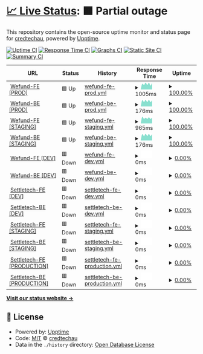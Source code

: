 # [📈 Live Status](https://credtechau.github.io/credtech-monitor): <!--live status--> **🟧 Partial outage**

This repository contains the open-source uptime monitor and status page for [credtechau](https://credtechau.github.io/credtech-monitor), powered by [Upptime](https://github.com/upptime/upptime).

[![Uptime CI](https://github.com/credtechau/credtech-monitor/workflows/Uptime%20CI/badge.svg)](https://github.com/credtechau/credtech-monitor/actions?query=workflow%3A%22Uptime+CI%22)
[![Response Time CI](https://github.com/credtechau/credtech-monitor/workflows/Response%20Time%20CI/badge.svg)](https://github.com/credtechau/credtech-monitor/actions?query=workflow%3A%22Response+Time+CI%22)
[![Graphs CI](https://github.com/credtechau/credtech-monitor/workflows/Graphs%20CI/badge.svg)](https://github.com/credtechau/credtech-monitor/actions?query=workflow%3A%22Graphs+CI%22)
[![Static Site CI](https://github.com/credtechau/credtech-monitor/workflows/Static%20Site%20CI/badge.svg)](https://github.com/credtechau/credtech-monitor/actions?query=workflow%3A%22Static+Site+CI%22)
[![Summary CI](https://github.com/credtechau/credtech-monitor/workflows/Summary%20CI/badge.svg)](https://github.com/credtechau/credtech-monitor/actions?query=workflow%3A%22Summary+CI%22)

<!--start: status pages-->
<!-- This summary is generated by Upptime (https://github.com/upptime/upptime) -->
<!-- Do not edit this manually, your changes will be overwritten -->
<!-- prettier-ignore -->
| URL | Status | History | Response Time | Uptime |
| --- | ------ | ------- | ------------- | ------ |
| <img alt="" src="https://icons.duckduckgo.com/ip3/platform.wefund.io.ico" height="13"> [Wefund-FE [PROD]](https://platform.wefund.io/login) | 🟩 Up | [wefund-fe-prod.yml](https://github.com/credtechau/credtech-monitor/commits/HEAD/history/wefund-fe-prod.yml) | <details><summary><img alt="Response time graph" src="./graphs/wefund-fe-prod/response-time-week.png" height="20"> 1005ms</summary><br><a href="https://credtechau.github.io/credtech-monitor/history/wefund-fe-prod"><img alt="Response time 1050" src="https://img.shields.io/endpoint?url=https%3A%2F%2Fraw.githubusercontent.com%2Fcredtechau%2Fcredtech-monitor%2FHEAD%2Fapi%2Fwefund-fe-prod%2Fresponse-time.json"></a><br><a href="https://credtechau.github.io/credtech-monitor/history/wefund-fe-prod"><img alt="24-hour response time 1022" src="https://img.shields.io/endpoint?url=https%3A%2F%2Fraw.githubusercontent.com%2Fcredtechau%2Fcredtech-monitor%2FHEAD%2Fapi%2Fwefund-fe-prod%2Fresponse-time-day.json"></a><br><a href="https://credtechau.github.io/credtech-monitor/history/wefund-fe-prod"><img alt="7-day response time 1005" src="https://img.shields.io/endpoint?url=https%3A%2F%2Fraw.githubusercontent.com%2Fcredtechau%2Fcredtech-monitor%2FHEAD%2Fapi%2Fwefund-fe-prod%2Fresponse-time-week.json"></a><br><a href="https://credtechau.github.io/credtech-monitor/history/wefund-fe-prod"><img alt="30-day response time 1002" src="https://img.shields.io/endpoint?url=https%3A%2F%2Fraw.githubusercontent.com%2Fcredtechau%2Fcredtech-monitor%2FHEAD%2Fapi%2Fwefund-fe-prod%2Fresponse-time-month.json"></a><br><a href="https://credtechau.github.io/credtech-monitor/history/wefund-fe-prod"><img alt="1-year response time 1051" src="https://img.shields.io/endpoint?url=https%3A%2F%2Fraw.githubusercontent.com%2Fcredtechau%2Fcredtech-monitor%2FHEAD%2Fapi%2Fwefund-fe-prod%2Fresponse-time-year.json"></a></details> | <details><summary><a href="https://credtechau.github.io/credtech-monitor/history/wefund-fe-prod">100.00%</a></summary><a href="https://credtechau.github.io/credtech-monitor/history/wefund-fe-prod"><img alt="All-time uptime 99.23%" src="https://img.shields.io/endpoint?url=https%3A%2F%2Fraw.githubusercontent.com%2Fcredtechau%2Fcredtech-monitor%2FHEAD%2Fapi%2Fwefund-fe-prod%2Fuptime.json"></a><br><a href="https://credtechau.github.io/credtech-monitor/history/wefund-fe-prod"><img alt="24-hour uptime 100.00%" src="https://img.shields.io/endpoint?url=https%3A%2F%2Fraw.githubusercontent.com%2Fcredtechau%2Fcredtech-monitor%2FHEAD%2Fapi%2Fwefund-fe-prod%2Fuptime-day.json"></a><br><a href="https://credtechau.github.io/credtech-monitor/history/wefund-fe-prod"><img alt="7-day uptime 100.00%" src="https://img.shields.io/endpoint?url=https%3A%2F%2Fraw.githubusercontent.com%2Fcredtechau%2Fcredtech-monitor%2FHEAD%2Fapi%2Fwefund-fe-prod%2Fuptime-week.json"></a><br><a href="https://credtechau.github.io/credtech-monitor/history/wefund-fe-prod"><img alt="30-day uptime 100.00%" src="https://img.shields.io/endpoint?url=https%3A%2F%2Fraw.githubusercontent.com%2Fcredtechau%2Fcredtech-monitor%2FHEAD%2Fapi%2Fwefund-fe-prod%2Fuptime-month.json"></a><br><a href="https://credtechau.github.io/credtech-monitor/history/wefund-fe-prod"><img alt="1-year uptime 98.90%" src="https://img.shields.io/endpoint?url=https%3A%2F%2Fraw.githubusercontent.com%2Fcredtechau%2Fcredtech-monitor%2FHEAD%2Fapi%2Fwefund-fe-prod%2Fuptime-year.json"></a></details>
| <img alt="" src="https://icons.duckduckgo.com/ip3/platform.wefund.io.ico" height="13"> [Wefund-BE [PROD]](https://platform.wefund.io/api/loans/lenders) | 🟩 Up | [wefund-be-prod.yml](https://github.com/credtechau/credtech-monitor/commits/HEAD/history/wefund-be-prod.yml) | <details><summary><img alt="Response time graph" src="./graphs/wefund-be-prod/response-time-week.png" height="20"> 176ms</summary><br><a href="https://credtechau.github.io/credtech-monitor/history/wefund-be-prod"><img alt="Response time 189" src="https://img.shields.io/endpoint?url=https%3A%2F%2Fraw.githubusercontent.com%2Fcredtechau%2Fcredtech-monitor%2FHEAD%2Fapi%2Fwefund-be-prod%2Fresponse-time.json"></a><br><a href="https://credtechau.github.io/credtech-monitor/history/wefund-be-prod"><img alt="24-hour response time 173" src="https://img.shields.io/endpoint?url=https%3A%2F%2Fraw.githubusercontent.com%2Fcredtechau%2Fcredtech-monitor%2FHEAD%2Fapi%2Fwefund-be-prod%2Fresponse-time-day.json"></a><br><a href="https://credtechau.github.io/credtech-monitor/history/wefund-be-prod"><img alt="7-day response time 176" src="https://img.shields.io/endpoint?url=https%3A%2F%2Fraw.githubusercontent.com%2Fcredtechau%2Fcredtech-monitor%2FHEAD%2Fapi%2Fwefund-be-prod%2Fresponse-time-week.json"></a><br><a href="https://credtechau.github.io/credtech-monitor/history/wefund-be-prod"><img alt="30-day response time 183" src="https://img.shields.io/endpoint?url=https%3A%2F%2Fraw.githubusercontent.com%2Fcredtechau%2Fcredtech-monitor%2FHEAD%2Fapi%2Fwefund-be-prod%2Fresponse-time-month.json"></a><br><a href="https://credtechau.github.io/credtech-monitor/history/wefund-be-prod"><img alt="1-year response time 187" src="https://img.shields.io/endpoint?url=https%3A%2F%2Fraw.githubusercontent.com%2Fcredtechau%2Fcredtech-monitor%2FHEAD%2Fapi%2Fwefund-be-prod%2Fresponse-time-year.json"></a></details> | <details><summary><a href="https://credtechau.github.io/credtech-monitor/history/wefund-be-prod">100.00%</a></summary><a href="https://credtechau.github.io/credtech-monitor/history/wefund-be-prod"><img alt="All-time uptime 99.23%" src="https://img.shields.io/endpoint?url=https%3A%2F%2Fraw.githubusercontent.com%2Fcredtechau%2Fcredtech-monitor%2FHEAD%2Fapi%2Fwefund-be-prod%2Fuptime.json"></a><br><a href="https://credtechau.github.io/credtech-monitor/history/wefund-be-prod"><img alt="24-hour uptime 100.00%" src="https://img.shields.io/endpoint?url=https%3A%2F%2Fraw.githubusercontent.com%2Fcredtechau%2Fcredtech-monitor%2FHEAD%2Fapi%2Fwefund-be-prod%2Fuptime-day.json"></a><br><a href="https://credtechau.github.io/credtech-monitor/history/wefund-be-prod"><img alt="7-day uptime 100.00%" src="https://img.shields.io/endpoint?url=https%3A%2F%2Fraw.githubusercontent.com%2Fcredtechau%2Fcredtech-monitor%2FHEAD%2Fapi%2Fwefund-be-prod%2Fuptime-week.json"></a><br><a href="https://credtechau.github.io/credtech-monitor/history/wefund-be-prod"><img alt="30-day uptime 100.00%" src="https://img.shields.io/endpoint?url=https%3A%2F%2Fraw.githubusercontent.com%2Fcredtechau%2Fcredtech-monitor%2FHEAD%2Fapi%2Fwefund-be-prod%2Fuptime-month.json"></a><br><a href="https://credtechau.github.io/credtech-monitor/history/wefund-be-prod"><img alt="1-year uptime 98.90%" src="https://img.shields.io/endpoint?url=https%3A%2F%2Fraw.githubusercontent.com%2Fcredtechau%2Fcredtech-monitor%2FHEAD%2Fapi%2Fwefund-be-prod%2Fuptime-year.json"></a></details>
| <img alt="" src="https://icons.duckduckgo.com/ip3/staging.wefund.io.ico" height="13"> [Wefund-FE [STAGING]](https://staging.wefund.io/login) | 🟩 Up | [wefund-fe-staging.yml](https://github.com/credtechau/credtech-monitor/commits/HEAD/history/wefund-fe-staging.yml) | <details><summary><img alt="Response time graph" src="./graphs/wefund-fe-staging/response-time-week.png" height="20"> 965ms</summary><br><a href="https://credtechau.github.io/credtech-monitor/history/wefund-fe-staging"><img alt="Response time 1033" src="https://img.shields.io/endpoint?url=https%3A%2F%2Fraw.githubusercontent.com%2Fcredtechau%2Fcredtech-monitor%2FHEAD%2Fapi%2Fwefund-fe-staging%2Fresponse-time.json"></a><br><a href="https://credtechau.github.io/credtech-monitor/history/wefund-fe-staging"><img alt="24-hour response time 1027" src="https://img.shields.io/endpoint?url=https%3A%2F%2Fraw.githubusercontent.com%2Fcredtechau%2Fcredtech-monitor%2FHEAD%2Fapi%2Fwefund-fe-staging%2Fresponse-time-day.json"></a><br><a href="https://credtechau.github.io/credtech-monitor/history/wefund-fe-staging"><img alt="7-day response time 965" src="https://img.shields.io/endpoint?url=https%3A%2F%2Fraw.githubusercontent.com%2Fcredtechau%2Fcredtech-monitor%2FHEAD%2Fapi%2Fwefund-fe-staging%2Fresponse-time-week.json"></a><br><a href="https://credtechau.github.io/credtech-monitor/history/wefund-fe-staging"><img alt="30-day response time 999" src="https://img.shields.io/endpoint?url=https%3A%2F%2Fraw.githubusercontent.com%2Fcredtechau%2Fcredtech-monitor%2FHEAD%2Fapi%2Fwefund-fe-staging%2Fresponse-time-month.json"></a><br><a href="https://credtechau.github.io/credtech-monitor/history/wefund-fe-staging"><img alt="1-year response time 1034" src="https://img.shields.io/endpoint?url=https%3A%2F%2Fraw.githubusercontent.com%2Fcredtechau%2Fcredtech-monitor%2FHEAD%2Fapi%2Fwefund-fe-staging%2Fresponse-time-year.json"></a></details> | <details><summary><a href="https://credtechau.github.io/credtech-monitor/history/wefund-fe-staging">100.00%</a></summary><a href="https://credtechau.github.io/credtech-monitor/history/wefund-fe-staging"><img alt="All-time uptime 99.23%" src="https://img.shields.io/endpoint?url=https%3A%2F%2Fraw.githubusercontent.com%2Fcredtechau%2Fcredtech-monitor%2FHEAD%2Fapi%2Fwefund-fe-staging%2Fuptime.json"></a><br><a href="https://credtechau.github.io/credtech-monitor/history/wefund-fe-staging"><img alt="24-hour uptime 100.00%" src="https://img.shields.io/endpoint?url=https%3A%2F%2Fraw.githubusercontent.com%2Fcredtechau%2Fcredtech-monitor%2FHEAD%2Fapi%2Fwefund-fe-staging%2Fuptime-day.json"></a><br><a href="https://credtechau.github.io/credtech-monitor/history/wefund-fe-staging"><img alt="7-day uptime 100.00%" src="https://img.shields.io/endpoint?url=https%3A%2F%2Fraw.githubusercontent.com%2Fcredtechau%2Fcredtech-monitor%2FHEAD%2Fapi%2Fwefund-fe-staging%2Fuptime-week.json"></a><br><a href="https://credtechau.github.io/credtech-monitor/history/wefund-fe-staging"><img alt="30-day uptime 100.00%" src="https://img.shields.io/endpoint?url=https%3A%2F%2Fraw.githubusercontent.com%2Fcredtechau%2Fcredtech-monitor%2FHEAD%2Fapi%2Fwefund-fe-staging%2Fuptime-month.json"></a><br><a href="https://credtechau.github.io/credtech-monitor/history/wefund-fe-staging"><img alt="1-year uptime 98.90%" src="https://img.shields.io/endpoint?url=https%3A%2F%2Fraw.githubusercontent.com%2Fcredtechau%2Fcredtech-monitor%2FHEAD%2Fapi%2Fwefund-fe-staging%2Fuptime-year.json"></a></details>
| <img alt="" src="https://icons.duckduckgo.com/ip3/staging.wefund.io.ico" height="13"> [Wefund-BE [STAGING]](https://staging.wefund.io/api/loans/lenders) | 🟩 Up | [wefund-be-staging.yml](https://github.com/credtechau/credtech-monitor/commits/HEAD/history/wefund-be-staging.yml) | <details><summary><img alt="Response time graph" src="./graphs/wefund-be-staging/response-time-week.png" height="20"> 176ms</summary><br><a href="https://credtechau.github.io/credtech-monitor/history/wefund-be-staging"><img alt="Response time 189" src="https://img.shields.io/endpoint?url=https%3A%2F%2Fraw.githubusercontent.com%2Fcredtechau%2Fcredtech-monitor%2FHEAD%2Fapi%2Fwefund-be-staging%2Fresponse-time.json"></a><br><a href="https://credtechau.github.io/credtech-monitor/history/wefund-be-staging"><img alt="24-hour response time 174" src="https://img.shields.io/endpoint?url=https%3A%2F%2Fraw.githubusercontent.com%2Fcredtechau%2Fcredtech-monitor%2FHEAD%2Fapi%2Fwefund-be-staging%2Fresponse-time-day.json"></a><br><a href="https://credtechau.github.io/credtech-monitor/history/wefund-be-staging"><img alt="7-day response time 176" src="https://img.shields.io/endpoint?url=https%3A%2F%2Fraw.githubusercontent.com%2Fcredtechau%2Fcredtech-monitor%2FHEAD%2Fapi%2Fwefund-be-staging%2Fresponse-time-week.json"></a><br><a href="https://credtechau.github.io/credtech-monitor/history/wefund-be-staging"><img alt="30-day response time 184" src="https://img.shields.io/endpoint?url=https%3A%2F%2Fraw.githubusercontent.com%2Fcredtechau%2Fcredtech-monitor%2FHEAD%2Fapi%2Fwefund-be-staging%2Fresponse-time-month.json"></a><br><a href="https://credtechau.github.io/credtech-monitor/history/wefund-be-staging"><img alt="1-year response time 188" src="https://img.shields.io/endpoint?url=https%3A%2F%2Fraw.githubusercontent.com%2Fcredtechau%2Fcredtech-monitor%2FHEAD%2Fapi%2Fwefund-be-staging%2Fresponse-time-year.json"></a></details> | <details><summary><a href="https://credtechau.github.io/credtech-monitor/history/wefund-be-staging">100.00%</a></summary><a href="https://credtechau.github.io/credtech-monitor/history/wefund-be-staging"><img alt="All-time uptime 99.09%" src="https://img.shields.io/endpoint?url=https%3A%2F%2Fraw.githubusercontent.com%2Fcredtechau%2Fcredtech-monitor%2FHEAD%2Fapi%2Fwefund-be-staging%2Fuptime.json"></a><br><a href="https://credtechau.github.io/credtech-monitor/history/wefund-be-staging"><img alt="24-hour uptime 100.00%" src="https://img.shields.io/endpoint?url=https%3A%2F%2Fraw.githubusercontent.com%2Fcredtechau%2Fcredtech-monitor%2FHEAD%2Fapi%2Fwefund-be-staging%2Fuptime-day.json"></a><br><a href="https://credtechau.github.io/credtech-monitor/history/wefund-be-staging"><img alt="7-day uptime 100.00%" src="https://img.shields.io/endpoint?url=https%3A%2F%2Fraw.githubusercontent.com%2Fcredtechau%2Fcredtech-monitor%2FHEAD%2Fapi%2Fwefund-be-staging%2Fuptime-week.json"></a><br><a href="https://credtechau.github.io/credtech-monitor/history/wefund-be-staging"><img alt="30-day uptime 100.00%" src="https://img.shields.io/endpoint?url=https%3A%2F%2Fraw.githubusercontent.com%2Fcredtechau%2Fcredtech-monitor%2FHEAD%2Fapi%2Fwefund-be-staging%2Fuptime-month.json"></a><br><a href="https://credtechau.github.io/credtech-monitor/history/wefund-be-staging"><img alt="1-year uptime 98.70%" src="https://img.shields.io/endpoint?url=https%3A%2F%2Fraw.githubusercontent.com%2Fcredtechau%2Fcredtech-monitor%2FHEAD%2Fapi%2Fwefund-be-staging%2Fuptime-year.json"></a></details>
| <img alt="" src="https://icons.duckduckgo.com/ip3/dev.wefund.io.ico" height="13"> [Wefund-FE [DEV]](https://dev.wefund.io/login) | 🟥 Down | [wefund-fe-dev.yml](https://github.com/credtechau/credtech-monitor/commits/HEAD/history/wefund-fe-dev.yml) | <details><summary><img alt="Response time graph" src="./graphs/wefund-fe-dev/response-time-week.png" height="20"> 0ms</summary><br><a href="https://credtechau.github.io/credtech-monitor/history/wefund-fe-dev"><img alt="Response time 1016" src="https://img.shields.io/endpoint?url=https%3A%2F%2Fraw.githubusercontent.com%2Fcredtechau%2Fcredtech-monitor%2FHEAD%2Fapi%2Fwefund-fe-dev%2Fresponse-time.json"></a><br><a href="https://credtechau.github.io/credtech-monitor/history/wefund-fe-dev"><img alt="24-hour response time 0" src="https://img.shields.io/endpoint?url=https%3A%2F%2Fraw.githubusercontent.com%2Fcredtechau%2Fcredtech-monitor%2FHEAD%2Fapi%2Fwefund-fe-dev%2Fresponse-time-day.json"></a><br><a href="https://credtechau.github.io/credtech-monitor/history/wefund-fe-dev"><img alt="7-day response time 0" src="https://img.shields.io/endpoint?url=https%3A%2F%2Fraw.githubusercontent.com%2Fcredtechau%2Fcredtech-monitor%2FHEAD%2Fapi%2Fwefund-fe-dev%2Fresponse-time-week.json"></a><br><a href="https://credtechau.github.io/credtech-monitor/history/wefund-fe-dev"><img alt="30-day response time 0" src="https://img.shields.io/endpoint?url=https%3A%2F%2Fraw.githubusercontent.com%2Fcredtechau%2Fcredtech-monitor%2FHEAD%2Fapi%2Fwefund-fe-dev%2Fresponse-time-month.json"></a><br><a href="https://credtechau.github.io/credtech-monitor/history/wefund-fe-dev"><img alt="1-year response time 997" src="https://img.shields.io/endpoint?url=https%3A%2F%2Fraw.githubusercontent.com%2Fcredtechau%2Fcredtech-monitor%2FHEAD%2Fapi%2Fwefund-fe-dev%2Fresponse-time-year.json"></a></details> | <details><summary><a href="https://credtechau.github.io/credtech-monitor/history/wefund-fe-dev">0.00%</a></summary><a href="https://credtechau.github.io/credtech-monitor/history/wefund-fe-dev"><img alt="All-time uptime 43.86%" src="https://img.shields.io/endpoint?url=https%3A%2F%2Fraw.githubusercontent.com%2Fcredtechau%2Fcredtech-monitor%2FHEAD%2Fapi%2Fwefund-fe-dev%2Fuptime.json"></a><br><a href="https://credtechau.github.io/credtech-monitor/history/wefund-fe-dev"><img alt="24-hour uptime 0.00%" src="https://img.shields.io/endpoint?url=https%3A%2F%2Fraw.githubusercontent.com%2Fcredtechau%2Fcredtech-monitor%2FHEAD%2Fapi%2Fwefund-fe-dev%2Fuptime-day.json"></a><br><a href="https://credtechau.github.io/credtech-monitor/history/wefund-fe-dev"><img alt="7-day uptime 0.00%" src="https://img.shields.io/endpoint?url=https%3A%2F%2Fraw.githubusercontent.com%2Fcredtechau%2Fcredtech-monitor%2FHEAD%2Fapi%2Fwefund-fe-dev%2Fuptime-week.json"></a><br><a href="https://credtechau.github.io/credtech-monitor/history/wefund-fe-dev"><img alt="30-day uptime 0.00%" src="https://img.shields.io/endpoint?url=https%3A%2F%2Fraw.githubusercontent.com%2Fcredtechau%2Fcredtech-monitor%2FHEAD%2Fapi%2Fwefund-fe-dev%2Fuptime-month.json"></a><br><a href="https://credtechau.github.io/credtech-monitor/history/wefund-fe-dev"><img alt="1-year uptime 19.73%" src="https://img.shields.io/endpoint?url=https%3A%2F%2Fraw.githubusercontent.com%2Fcredtechau%2Fcredtech-monitor%2FHEAD%2Fapi%2Fwefund-fe-dev%2Fuptime-year.json"></a></details>
| <img alt="" src="https://icons.duckduckgo.com/ip3/dev.wefund.io.ico" height="13"> [Wefund-BE [DEV]](https://dev.wefund.io/api/loans/lenders) | 🟥 Down | [wefund-be-dev.yml](https://github.com/credtechau/credtech-monitor/commits/HEAD/history/wefund-be-dev.yml) | <details><summary><img alt="Response time graph" src="./graphs/wefund-be-dev/response-time-week.png" height="20"> 0ms</summary><br><a href="https://credtechau.github.io/credtech-monitor/history/wefund-be-dev"><img alt="Response time 254" src="https://img.shields.io/endpoint?url=https%3A%2F%2Fraw.githubusercontent.com%2Fcredtechau%2Fcredtech-monitor%2FHEAD%2Fapi%2Fwefund-be-dev%2Fresponse-time.json"></a><br><a href="https://credtechau.github.io/credtech-monitor/history/wefund-be-dev"><img alt="24-hour response time 0" src="https://img.shields.io/endpoint?url=https%3A%2F%2Fraw.githubusercontent.com%2Fcredtechau%2Fcredtech-monitor%2FHEAD%2Fapi%2Fwefund-be-dev%2Fresponse-time-day.json"></a><br><a href="https://credtechau.github.io/credtech-monitor/history/wefund-be-dev"><img alt="7-day response time 0" src="https://img.shields.io/endpoint?url=https%3A%2F%2Fraw.githubusercontent.com%2Fcredtechau%2Fcredtech-monitor%2FHEAD%2Fapi%2Fwefund-be-dev%2Fresponse-time-week.json"></a><br><a href="https://credtechau.github.io/credtech-monitor/history/wefund-be-dev"><img alt="30-day response time 0" src="https://img.shields.io/endpoint?url=https%3A%2F%2Fraw.githubusercontent.com%2Fcredtechau%2Fcredtech-monitor%2FHEAD%2Fapi%2Fwefund-be-dev%2Fresponse-time-month.json"></a><br><a href="https://credtechau.github.io/credtech-monitor/history/wefund-be-dev"><img alt="1-year response time 188" src="https://img.shields.io/endpoint?url=https%3A%2F%2Fraw.githubusercontent.com%2Fcredtechau%2Fcredtech-monitor%2FHEAD%2Fapi%2Fwefund-be-dev%2Fresponse-time-year.json"></a></details> | <details><summary><a href="https://credtechau.github.io/credtech-monitor/history/wefund-be-dev">0.00%</a></summary><a href="https://credtechau.github.io/credtech-monitor/history/wefund-be-dev"><img alt="All-time uptime 43.86%" src="https://img.shields.io/endpoint?url=https%3A%2F%2Fraw.githubusercontent.com%2Fcredtechau%2Fcredtech-monitor%2FHEAD%2Fapi%2Fwefund-be-dev%2Fuptime.json"></a><br><a href="https://credtechau.github.io/credtech-monitor/history/wefund-be-dev"><img alt="24-hour uptime 0.00%" src="https://img.shields.io/endpoint?url=https%3A%2F%2Fraw.githubusercontent.com%2Fcredtechau%2Fcredtech-monitor%2FHEAD%2Fapi%2Fwefund-be-dev%2Fuptime-day.json"></a><br><a href="https://credtechau.github.io/credtech-monitor/history/wefund-be-dev"><img alt="7-day uptime 0.00%" src="https://img.shields.io/endpoint?url=https%3A%2F%2Fraw.githubusercontent.com%2Fcredtechau%2Fcredtech-monitor%2FHEAD%2Fapi%2Fwefund-be-dev%2Fuptime-week.json"></a><br><a href="https://credtechau.github.io/credtech-monitor/history/wefund-be-dev"><img alt="30-day uptime 0.00%" src="https://img.shields.io/endpoint?url=https%3A%2F%2Fraw.githubusercontent.com%2Fcredtechau%2Fcredtech-monitor%2FHEAD%2Fapi%2Fwefund-be-dev%2Fuptime-month.json"></a><br><a href="https://credtechau.github.io/credtech-monitor/history/wefund-be-dev"><img alt="1-year uptime 19.73%" src="https://img.shields.io/endpoint?url=https%3A%2F%2Fraw.githubusercontent.com%2Fcredtechau%2Fcredtech-monitor%2FHEAD%2Fapi%2Fwefund-be-dev%2Fuptime-year.json"></a></details>
| <img alt="" src="https://icons.duckduckgo.com/ip3/dev.settletech.io.ico" height="13"> [Settletech-FE [DEV]](https://dev.settletech.io/login) | 🟥 Down | [settletech-fe-dev.yml](https://github.com/credtechau/credtech-monitor/commits/HEAD/history/settletech-fe-dev.yml) | <details><summary><img alt="Response time graph" src="./graphs/settletech-fe-dev/response-time-week.png" height="20"> 0ms</summary><br><a href="https://credtechau.github.io/credtech-monitor/history/settletech-fe-dev"><img alt="Response time 884" src="https://img.shields.io/endpoint?url=https%3A%2F%2Fraw.githubusercontent.com%2Fcredtechau%2Fcredtech-monitor%2FHEAD%2Fapi%2Fsettletech-fe-dev%2Fresponse-time.json"></a><br><a href="https://credtechau.github.io/credtech-monitor/history/settletech-fe-dev"><img alt="24-hour response time 0" src="https://img.shields.io/endpoint?url=https%3A%2F%2Fraw.githubusercontent.com%2Fcredtechau%2Fcredtech-monitor%2FHEAD%2Fapi%2Fsettletech-fe-dev%2Fresponse-time-day.json"></a><br><a href="https://credtechau.github.io/credtech-monitor/history/settletech-fe-dev"><img alt="7-day response time 0" src="https://img.shields.io/endpoint?url=https%3A%2F%2Fraw.githubusercontent.com%2Fcredtechau%2Fcredtech-monitor%2FHEAD%2Fapi%2Fsettletech-fe-dev%2Fresponse-time-week.json"></a><br><a href="https://credtechau.github.io/credtech-monitor/history/settletech-fe-dev"><img alt="30-day response time 0" src="https://img.shields.io/endpoint?url=https%3A%2F%2Fraw.githubusercontent.com%2Fcredtechau%2Fcredtech-monitor%2FHEAD%2Fapi%2Fsettletech-fe-dev%2Fresponse-time-month.json"></a><br><a href="https://credtechau.github.io/credtech-monitor/history/settletech-fe-dev"><img alt="1-year response time 902" src="https://img.shields.io/endpoint?url=https%3A%2F%2Fraw.githubusercontent.com%2Fcredtechau%2Fcredtech-monitor%2FHEAD%2Fapi%2Fsettletech-fe-dev%2Fresponse-time-year.json"></a></details> | <details><summary><a href="https://credtechau.github.io/credtech-monitor/history/settletech-fe-dev">0.00%</a></summary><a href="https://credtechau.github.io/credtech-monitor/history/settletech-fe-dev"><img alt="All-time uptime 82.00%" src="https://img.shields.io/endpoint?url=https%3A%2F%2Fraw.githubusercontent.com%2Fcredtechau%2Fcredtech-monitor%2FHEAD%2Fapi%2Fsettletech-fe-dev%2Fuptime.json"></a><br><a href="https://credtechau.github.io/credtech-monitor/history/settletech-fe-dev"><img alt="24-hour uptime 0.00%" src="https://img.shields.io/endpoint?url=https%3A%2F%2Fraw.githubusercontent.com%2Fcredtechau%2Fcredtech-monitor%2FHEAD%2Fapi%2Fsettletech-fe-dev%2Fuptime-day.json"></a><br><a href="https://credtechau.github.io/credtech-monitor/history/settletech-fe-dev"><img alt="7-day uptime 0.00%" src="https://img.shields.io/endpoint?url=https%3A%2F%2Fraw.githubusercontent.com%2Fcredtechau%2Fcredtech-monitor%2FHEAD%2Fapi%2Fsettletech-fe-dev%2Fuptime-week.json"></a><br><a href="https://credtechau.github.io/credtech-monitor/history/settletech-fe-dev"><img alt="30-day uptime 0.00%" src="https://img.shields.io/endpoint?url=https%3A%2F%2Fraw.githubusercontent.com%2Fcredtechau%2Fcredtech-monitor%2FHEAD%2Fapi%2Fsettletech-fe-dev%2Fuptime-month.json"></a><br><a href="https://credtechau.github.io/credtech-monitor/history/settletech-fe-dev"><img alt="1-year uptime 66.30%" src="https://img.shields.io/endpoint?url=https%3A%2F%2Fraw.githubusercontent.com%2Fcredtechau%2Fcredtech-monitor%2FHEAD%2Fapi%2Fsettletech-fe-dev%2Fuptime-year.json"></a></details>
| <img alt="" src="https://icons.duckduckgo.com/ip3/dev.settletech.io.ico" height="13"> [Settletech-BE [DEV]](https://dev.settletech.io/api/metadata) | 🟥 Down | [settletech-be-dev.yml](https://github.com/credtechau/credtech-monitor/commits/HEAD/history/settletech-be-dev.yml) | <details><summary><img alt="Response time graph" src="./graphs/settletech-be-dev/response-time-week.png" height="20"> 0ms</summary><br><a href="https://credtechau.github.io/credtech-monitor/history/settletech-be-dev"><img alt="Response time 195" src="https://img.shields.io/endpoint?url=https%3A%2F%2Fraw.githubusercontent.com%2Fcredtechau%2Fcredtech-monitor%2FHEAD%2Fapi%2Fsettletech-be-dev%2Fresponse-time.json"></a><br><a href="https://credtechau.github.io/credtech-monitor/history/settletech-be-dev"><img alt="24-hour response time 0" src="https://img.shields.io/endpoint?url=https%3A%2F%2Fraw.githubusercontent.com%2Fcredtechau%2Fcredtech-monitor%2FHEAD%2Fapi%2Fsettletech-be-dev%2Fresponse-time-day.json"></a><br><a href="https://credtechau.github.io/credtech-monitor/history/settletech-be-dev"><img alt="7-day response time 0" src="https://img.shields.io/endpoint?url=https%3A%2F%2Fraw.githubusercontent.com%2Fcredtechau%2Fcredtech-monitor%2FHEAD%2Fapi%2Fsettletech-be-dev%2Fresponse-time-week.json"></a><br><a href="https://credtechau.github.io/credtech-monitor/history/settletech-be-dev"><img alt="30-day response time 0" src="https://img.shields.io/endpoint?url=https%3A%2F%2Fraw.githubusercontent.com%2Fcredtechau%2Fcredtech-monitor%2FHEAD%2Fapi%2Fsettletech-be-dev%2Fresponse-time-month.json"></a><br><a href="https://credtechau.github.io/credtech-monitor/history/settletech-be-dev"><img alt="1-year response time 191" src="https://img.shields.io/endpoint?url=https%3A%2F%2Fraw.githubusercontent.com%2Fcredtechau%2Fcredtech-monitor%2FHEAD%2Fapi%2Fsettletech-be-dev%2Fresponse-time-year.json"></a></details> | <details><summary><a href="https://credtechau.github.io/credtech-monitor/history/settletech-be-dev">0.00%</a></summary><a href="https://credtechau.github.io/credtech-monitor/history/settletech-be-dev"><img alt="All-time uptime 81.99%" src="https://img.shields.io/endpoint?url=https%3A%2F%2Fraw.githubusercontent.com%2Fcredtechau%2Fcredtech-monitor%2FHEAD%2Fapi%2Fsettletech-be-dev%2Fuptime.json"></a><br><a href="https://credtechau.github.io/credtech-monitor/history/settletech-be-dev"><img alt="24-hour uptime 0.00%" src="https://img.shields.io/endpoint?url=https%3A%2F%2Fraw.githubusercontent.com%2Fcredtechau%2Fcredtech-monitor%2FHEAD%2Fapi%2Fsettletech-be-dev%2Fuptime-day.json"></a><br><a href="https://credtechau.github.io/credtech-monitor/history/settletech-be-dev"><img alt="7-day uptime 0.00%" src="https://img.shields.io/endpoint?url=https%3A%2F%2Fraw.githubusercontent.com%2Fcredtechau%2Fcredtech-monitor%2FHEAD%2Fapi%2Fsettletech-be-dev%2Fuptime-week.json"></a><br><a href="https://credtechau.github.io/credtech-monitor/history/settletech-be-dev"><img alt="30-day uptime 0.00%" src="https://img.shields.io/endpoint?url=https%3A%2F%2Fraw.githubusercontent.com%2Fcredtechau%2Fcredtech-monitor%2FHEAD%2Fapi%2Fsettletech-be-dev%2Fuptime-month.json"></a><br><a href="https://credtechau.github.io/credtech-monitor/history/settletech-be-dev"><img alt="1-year uptime 66.30%" src="https://img.shields.io/endpoint?url=https%3A%2F%2Fraw.githubusercontent.com%2Fcredtechau%2Fcredtech-monitor%2FHEAD%2Fapi%2Fsettletech-be-dev%2Fuptime-year.json"></a></details>
| <img alt="" src="https://icons.duckduckgo.com/ip3/staging.settletech.io.ico" height="13"> [Settletech-FE [STAGING]](https://staging.settletech.io/login) | 🟥 Down | [settletech-fe-staging.yml](https://github.com/credtechau/credtech-monitor/commits/HEAD/history/settletech-fe-staging.yml) | <details><summary><img alt="Response time graph" src="./graphs/settletech-fe-staging/response-time-week.png" height="20"> 0ms</summary><br><a href="https://credtechau.github.io/credtech-monitor/history/settletech-fe-staging"><img alt="Response time 855" src="https://img.shields.io/endpoint?url=https%3A%2F%2Fraw.githubusercontent.com%2Fcredtechau%2Fcredtech-monitor%2FHEAD%2Fapi%2Fsettletech-fe-staging%2Fresponse-time.json"></a><br><a href="https://credtechau.github.io/credtech-monitor/history/settletech-fe-staging"><img alt="24-hour response time 0" src="https://img.shields.io/endpoint?url=https%3A%2F%2Fraw.githubusercontent.com%2Fcredtechau%2Fcredtech-monitor%2FHEAD%2Fapi%2Fsettletech-fe-staging%2Fresponse-time-day.json"></a><br><a href="https://credtechau.github.io/credtech-monitor/history/settletech-fe-staging"><img alt="7-day response time 0" src="https://img.shields.io/endpoint?url=https%3A%2F%2Fraw.githubusercontent.com%2Fcredtechau%2Fcredtech-monitor%2FHEAD%2Fapi%2Fsettletech-fe-staging%2Fresponse-time-week.json"></a><br><a href="https://credtechau.github.io/credtech-monitor/history/settletech-fe-staging"><img alt="30-day response time 0" src="https://img.shields.io/endpoint?url=https%3A%2F%2Fraw.githubusercontent.com%2Fcredtechau%2Fcredtech-monitor%2FHEAD%2Fapi%2Fsettletech-fe-staging%2Fresponse-time-month.json"></a><br><a href="https://credtechau.github.io/credtech-monitor/history/settletech-fe-staging"><img alt="1-year response time 848" src="https://img.shields.io/endpoint?url=https%3A%2F%2Fraw.githubusercontent.com%2Fcredtechau%2Fcredtech-monitor%2FHEAD%2Fapi%2Fsettletech-fe-staging%2Fresponse-time-year.json"></a></details> | <details><summary><a href="https://credtechau.github.io/credtech-monitor/history/settletech-fe-staging">0.00%</a></summary><a href="https://credtechau.github.io/credtech-monitor/history/settletech-fe-staging"><img alt="All-time uptime 82.00%" src="https://img.shields.io/endpoint?url=https%3A%2F%2Fraw.githubusercontent.com%2Fcredtechau%2Fcredtech-monitor%2FHEAD%2Fapi%2Fsettletech-fe-staging%2Fuptime.json"></a><br><a href="https://credtechau.github.io/credtech-monitor/history/settletech-fe-staging"><img alt="24-hour uptime 0.00%" src="https://img.shields.io/endpoint?url=https%3A%2F%2Fraw.githubusercontent.com%2Fcredtechau%2Fcredtech-monitor%2FHEAD%2Fapi%2Fsettletech-fe-staging%2Fuptime-day.json"></a><br><a href="https://credtechau.github.io/credtech-monitor/history/settletech-fe-staging"><img alt="7-day uptime 0.00%" src="https://img.shields.io/endpoint?url=https%3A%2F%2Fraw.githubusercontent.com%2Fcredtechau%2Fcredtech-monitor%2FHEAD%2Fapi%2Fsettletech-fe-staging%2Fuptime-week.json"></a><br><a href="https://credtechau.github.io/credtech-monitor/history/settletech-fe-staging"><img alt="30-day uptime 0.00%" src="https://img.shields.io/endpoint?url=https%3A%2F%2Fraw.githubusercontent.com%2Fcredtechau%2Fcredtech-monitor%2FHEAD%2Fapi%2Fsettletech-fe-staging%2Fuptime-month.json"></a><br><a href="https://credtechau.github.io/credtech-monitor/history/settletech-fe-staging"><img alt="1-year uptime 66.29%" src="https://img.shields.io/endpoint?url=https%3A%2F%2Fraw.githubusercontent.com%2Fcredtechau%2Fcredtech-monitor%2FHEAD%2Fapi%2Fsettletech-fe-staging%2Fuptime-year.json"></a></details>
| <img alt="" src="https://icons.duckduckgo.com/ip3/staging.settletech.io.ico" height="13"> [Settletech-BE [STAGING]](https://staging.settletech.io/api/metadata) | 🟥 Down | [settletech-be-staging.yml](https://github.com/credtechau/credtech-monitor/commits/HEAD/history/settletech-be-staging.yml) | <details><summary><img alt="Response time graph" src="./graphs/settletech-be-staging/response-time-week.png" height="20"> 0ms</summary><br><a href="https://credtechau.github.io/credtech-monitor/history/settletech-be-staging"><img alt="Response time 193" src="https://img.shields.io/endpoint?url=https%3A%2F%2Fraw.githubusercontent.com%2Fcredtechau%2Fcredtech-monitor%2FHEAD%2Fapi%2Fsettletech-be-staging%2Fresponse-time.json"></a><br><a href="https://credtechau.github.io/credtech-monitor/history/settletech-be-staging"><img alt="24-hour response time 0" src="https://img.shields.io/endpoint?url=https%3A%2F%2Fraw.githubusercontent.com%2Fcredtechau%2Fcredtech-monitor%2FHEAD%2Fapi%2Fsettletech-be-staging%2Fresponse-time-day.json"></a><br><a href="https://credtechau.github.io/credtech-monitor/history/settletech-be-staging"><img alt="7-day response time 0" src="https://img.shields.io/endpoint?url=https%3A%2F%2Fraw.githubusercontent.com%2Fcredtechau%2Fcredtech-monitor%2FHEAD%2Fapi%2Fsettletech-be-staging%2Fresponse-time-week.json"></a><br><a href="https://credtechau.github.io/credtech-monitor/history/settletech-be-staging"><img alt="30-day response time 0" src="https://img.shields.io/endpoint?url=https%3A%2F%2Fraw.githubusercontent.com%2Fcredtechau%2Fcredtech-monitor%2FHEAD%2Fapi%2Fsettletech-be-staging%2Fresponse-time-month.json"></a><br><a href="https://credtechau.github.io/credtech-monitor/history/settletech-be-staging"><img alt="1-year response time 190" src="https://img.shields.io/endpoint?url=https%3A%2F%2Fraw.githubusercontent.com%2Fcredtechau%2Fcredtech-monitor%2FHEAD%2Fapi%2Fsettletech-be-staging%2Fresponse-time-year.json"></a></details> | <details><summary><a href="https://credtechau.github.io/credtech-monitor/history/settletech-be-staging">0.00%</a></summary><a href="https://credtechau.github.io/credtech-monitor/history/settletech-be-staging"><img alt="All-time uptime 81.93%" src="https://img.shields.io/endpoint?url=https%3A%2F%2Fraw.githubusercontent.com%2Fcredtechau%2Fcredtech-monitor%2FHEAD%2Fapi%2Fsettletech-be-staging%2Fuptime.json"></a><br><a href="https://credtechau.github.io/credtech-monitor/history/settletech-be-staging"><img alt="24-hour uptime 0.00%" src="https://img.shields.io/endpoint?url=https%3A%2F%2Fraw.githubusercontent.com%2Fcredtechau%2Fcredtech-monitor%2FHEAD%2Fapi%2Fsettletech-be-staging%2Fuptime-day.json"></a><br><a href="https://credtechau.github.io/credtech-monitor/history/settletech-be-staging"><img alt="7-day uptime 0.00%" src="https://img.shields.io/endpoint?url=https%3A%2F%2Fraw.githubusercontent.com%2Fcredtechau%2Fcredtech-monitor%2FHEAD%2Fapi%2Fsettletech-be-staging%2Fuptime-week.json"></a><br><a href="https://credtechau.github.io/credtech-monitor/history/settletech-be-staging"><img alt="30-day uptime 0.00%" src="https://img.shields.io/endpoint?url=https%3A%2F%2Fraw.githubusercontent.com%2Fcredtechau%2Fcredtech-monitor%2FHEAD%2Fapi%2Fsettletech-be-staging%2Fuptime-month.json"></a><br><a href="https://credtechau.github.io/credtech-monitor/history/settletech-be-staging"><img alt="1-year uptime 66.29%" src="https://img.shields.io/endpoint?url=https%3A%2F%2Fraw.githubusercontent.com%2Fcredtechau%2Fcredtech-monitor%2FHEAD%2Fapi%2Fsettletech-be-staging%2Fuptime-year.json"></a></details>
| <img alt="" src="https://icons.duckduckgo.com/ip3/platform.settletech.io.ico" height="13"> [Settletech-FE [PRODUCTION]](https://platform.settletech.io/login) | 🟥 Down | [settletech-fe-production.yml](https://github.com/credtechau/credtech-monitor/commits/HEAD/history/settletech-fe-production.yml) | <details><summary><img alt="Response time graph" src="./graphs/settletech-fe-production/response-time-week.png" height="20"> 0ms</summary><br><a href="https://credtechau.github.io/credtech-monitor/history/settletech-fe-production"><img alt="Response time 840" src="https://img.shields.io/endpoint?url=https%3A%2F%2Fraw.githubusercontent.com%2Fcredtechau%2Fcredtech-monitor%2FHEAD%2Fapi%2Fsettletech-fe-production%2Fresponse-time.json"></a><br><a href="https://credtechau.github.io/credtech-monitor/history/settletech-fe-production"><img alt="24-hour response time 0" src="https://img.shields.io/endpoint?url=https%3A%2F%2Fraw.githubusercontent.com%2Fcredtechau%2Fcredtech-monitor%2FHEAD%2Fapi%2Fsettletech-fe-production%2Fresponse-time-day.json"></a><br><a href="https://credtechau.github.io/credtech-monitor/history/settletech-fe-production"><img alt="7-day response time 0" src="https://img.shields.io/endpoint?url=https%3A%2F%2Fraw.githubusercontent.com%2Fcredtechau%2Fcredtech-monitor%2FHEAD%2Fapi%2Fsettletech-fe-production%2Fresponse-time-week.json"></a><br><a href="https://credtechau.github.io/credtech-monitor/history/settletech-fe-production"><img alt="30-day response time 0" src="https://img.shields.io/endpoint?url=https%3A%2F%2Fraw.githubusercontent.com%2Fcredtechau%2Fcredtech-monitor%2FHEAD%2Fapi%2Fsettletech-fe-production%2Fresponse-time-month.json"></a><br><a href="https://credtechau.github.io/credtech-monitor/history/settletech-fe-production"><img alt="1-year response time 839" src="https://img.shields.io/endpoint?url=https%3A%2F%2Fraw.githubusercontent.com%2Fcredtechau%2Fcredtech-monitor%2FHEAD%2Fapi%2Fsettletech-fe-production%2Fresponse-time-year.json"></a></details> | <details><summary><a href="https://credtechau.github.io/credtech-monitor/history/settletech-fe-production">0.00%</a></summary><a href="https://credtechau.github.io/credtech-monitor/history/settletech-fe-production"><img alt="All-time uptime 82.01%" src="https://img.shields.io/endpoint?url=https%3A%2F%2Fraw.githubusercontent.com%2Fcredtechau%2Fcredtech-monitor%2FHEAD%2Fapi%2Fsettletech-fe-production%2Fuptime.json"></a><br><a href="https://credtechau.github.io/credtech-monitor/history/settletech-fe-production"><img alt="24-hour uptime 0.00%" src="https://img.shields.io/endpoint?url=https%3A%2F%2Fraw.githubusercontent.com%2Fcredtechau%2Fcredtech-monitor%2FHEAD%2Fapi%2Fsettletech-fe-production%2Fuptime-day.json"></a><br><a href="https://credtechau.github.io/credtech-monitor/history/settletech-fe-production"><img alt="7-day uptime 0.00%" src="https://img.shields.io/endpoint?url=https%3A%2F%2Fraw.githubusercontent.com%2Fcredtechau%2Fcredtech-monitor%2FHEAD%2Fapi%2Fsettletech-fe-production%2Fuptime-week.json"></a><br><a href="https://credtechau.github.io/credtech-monitor/history/settletech-fe-production"><img alt="30-day uptime 0.00%" src="https://img.shields.io/endpoint?url=https%3A%2F%2Fraw.githubusercontent.com%2Fcredtechau%2Fcredtech-monitor%2FHEAD%2Fapi%2Fsettletech-fe-production%2Fuptime-month.json"></a><br><a href="https://credtechau.github.io/credtech-monitor/history/settletech-fe-production"><img alt="1-year uptime 66.30%" src="https://img.shields.io/endpoint?url=https%3A%2F%2Fraw.githubusercontent.com%2Fcredtechau%2Fcredtech-monitor%2FHEAD%2Fapi%2Fsettletech-fe-production%2Fuptime-year.json"></a></details>
| <img alt="" src="https://icons.duckduckgo.com/ip3/platform.settletech.io.ico" height="13"> [Settletech-BE [PRODUCTION]](https://platform.settletech.io/api/metadata) | 🟥 Down | [settletech-be-production.yml](https://github.com/credtechau/credtech-monitor/commits/HEAD/history/settletech-be-production.yml) | <details><summary><img alt="Response time graph" src="./graphs/settletech-be-production/response-time-week.png" height="20"> 0ms</summary><br><a href="https://credtechau.github.io/credtech-monitor/history/settletech-be-production"><img alt="Response time 190" src="https://img.shields.io/endpoint?url=https%3A%2F%2Fraw.githubusercontent.com%2Fcredtechau%2Fcredtech-monitor%2FHEAD%2Fapi%2Fsettletech-be-production%2Fresponse-time.json"></a><br><a href="https://credtechau.github.io/credtech-monitor/history/settletech-be-production"><img alt="24-hour response time 0" src="https://img.shields.io/endpoint?url=https%3A%2F%2Fraw.githubusercontent.com%2Fcredtechau%2Fcredtech-monitor%2FHEAD%2Fapi%2Fsettletech-be-production%2Fresponse-time-day.json"></a><br><a href="https://credtechau.github.io/credtech-monitor/history/settletech-be-production"><img alt="7-day response time 0" src="https://img.shields.io/endpoint?url=https%3A%2F%2Fraw.githubusercontent.com%2Fcredtechau%2Fcredtech-monitor%2FHEAD%2Fapi%2Fsettletech-be-production%2Fresponse-time-week.json"></a><br><a href="https://credtechau.github.io/credtech-monitor/history/settletech-be-production"><img alt="30-day response time 0" src="https://img.shields.io/endpoint?url=https%3A%2F%2Fraw.githubusercontent.com%2Fcredtechau%2Fcredtech-monitor%2FHEAD%2Fapi%2Fsettletech-be-production%2Fresponse-time-month.json"></a><br><a href="https://credtechau.github.io/credtech-monitor/history/settletech-be-production"><img alt="1-year response time 188" src="https://img.shields.io/endpoint?url=https%3A%2F%2Fraw.githubusercontent.com%2Fcredtechau%2Fcredtech-monitor%2FHEAD%2Fapi%2Fsettletech-be-production%2Fresponse-time-year.json"></a></details> | <details><summary><a href="https://credtechau.github.io/credtech-monitor/history/settletech-be-production">0.00%</a></summary><a href="https://credtechau.github.io/credtech-monitor/history/settletech-be-production"><img alt="All-time uptime 81.96%" src="https://img.shields.io/endpoint?url=https%3A%2F%2Fraw.githubusercontent.com%2Fcredtechau%2Fcredtech-monitor%2FHEAD%2Fapi%2Fsettletech-be-production%2Fuptime.json"></a><br><a href="https://credtechau.github.io/credtech-monitor/history/settletech-be-production"><img alt="24-hour uptime 0.00%" src="https://img.shields.io/endpoint?url=https%3A%2F%2Fraw.githubusercontent.com%2Fcredtechau%2Fcredtech-monitor%2FHEAD%2Fapi%2Fsettletech-be-production%2Fuptime-day.json"></a><br><a href="https://credtechau.github.io/credtech-monitor/history/settletech-be-production"><img alt="7-day uptime 0.00%" src="https://img.shields.io/endpoint?url=https%3A%2F%2Fraw.githubusercontent.com%2Fcredtechau%2Fcredtech-monitor%2FHEAD%2Fapi%2Fsettletech-be-production%2Fuptime-week.json"></a><br><a href="https://credtechau.github.io/credtech-monitor/history/settletech-be-production"><img alt="30-day uptime 0.00%" src="https://img.shields.io/endpoint?url=https%3A%2F%2Fraw.githubusercontent.com%2Fcredtechau%2Fcredtech-monitor%2FHEAD%2Fapi%2Fsettletech-be-production%2Fuptime-month.json"></a><br><a href="https://credtechau.github.io/credtech-monitor/history/settletech-be-production"><img alt="1-year uptime 66.30%" src="https://img.shields.io/endpoint?url=https%3A%2F%2Fraw.githubusercontent.com%2Fcredtechau%2Fcredtech-monitor%2FHEAD%2Fapi%2Fsettletech-be-production%2Fuptime-year.json"></a></details>

<!--end: status pages-->

[**Visit our status website →**](https://credtechau.github.io/credtech-monitor)

## 📄 License

- Powered by: [Upptime](https://github.com/upptime/upptime)
- Code: [MIT](./LICENSE) © [credtechau](https://credtechau.github.io/credtech-monitor)
- Data in the `./history` directory: [Open Database License](https://opendatacommons.org/licenses/odbl/1-0/)

